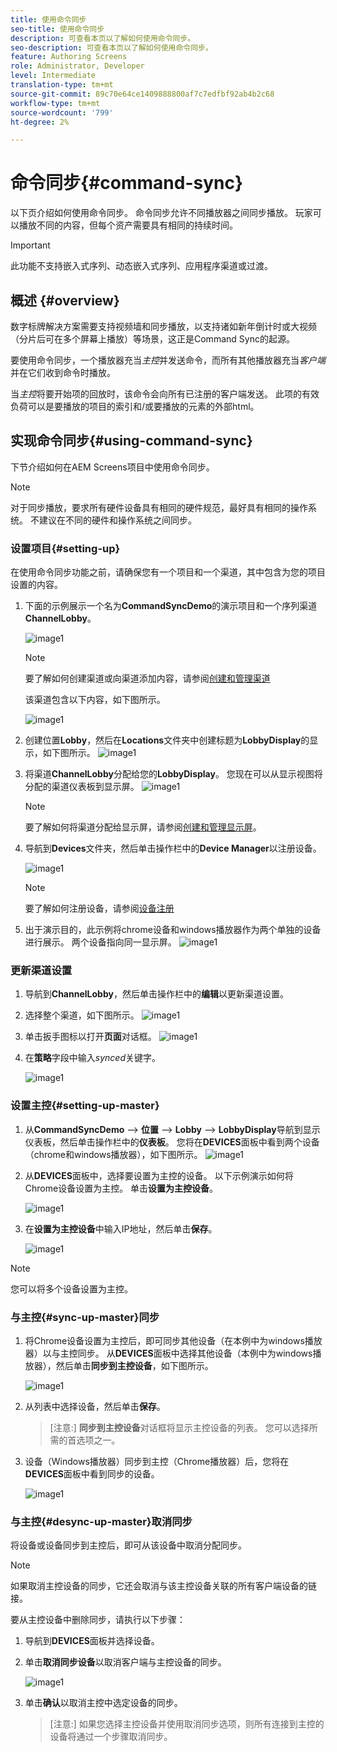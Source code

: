 ```yaml
---
title: 使用命令同步
seo-title: 使用命令同步
description: 可查看本页以了解如何使用命令同步。
seo-description: 可查看本页以了解如何使用命令同步。
feature: Authoring Screens
role: Administrator, Developer
level: Intermediate
translation-type: tm+mt
source-git-commit: 89c70e64ce1409888800af7c7edfbf92ab4b2c68
workflow-type: tm+mt
source-wordcount: '799'
ht-degree: 2%

---
```



# 命令同步{#command-sync}

以下页介绍如何使用命令同步。 命令同步允许不同播放器之间同步播放。 玩家可以播放不同的内容，但每个资产需要具有相同的持续时间。

>[!IMPORTANT]
>
>此功能不支持嵌入式序列、动态嵌入式序列、应用程序渠道或过渡。

## 概述 {#overview}

数字标牌解决方案需要支持视频墙和同步播放，以支持诸如新年倒计时或大视频（分片后可在多个屏幕上播放）等场景，这正是Command Sync的起源。

要使用命令同步，一个播放器充当&#x200B;*主控*&#x200B;并发送命令，而所有其他播放器充当&#x200B;*客户端*&#x200B;并在它们收到命令时播放。

当&#x200B;*主控*&#x200B;将要开始项的回放时，该命令会向所有已注册的客户端发送。 此项的有效负荷可以是要播放的项目的索引和/或要播放的元素的外部html。

## 实现命令同步{#using-command-sync}

下节介绍如何在AEM Screens项目中使用命令同步。

>[!NOTE]
>
>对于同步播放，要求所有硬件设备具有相同的硬件规范，最好具有相同的操作系统。 不建议在不同的硬件和操作系统之间同步。

### 设置项目{#setting-up}

在使用命令同步功能之前，请确保您有一个项目和一个渠道，其中包含为您的项目设置的内容。

1. 下面的示例展示一个名为&#x200B;**CommandSyncDemo**&#x200B;的演示项目和一个序列渠道&#x200B;**ChannelLobby**。

   ![image1](assets/command-sync/command-sync1-1.png)

   >[!NOTE]
   >
   >要了解如何创建渠道或向渠道添加内容，请参阅[创建和管理渠道](/help/user-guide/managing-channels.md)

   该渠道包含以下内容，如下图所示。

   ![image1](assets/command-sync/command-sync2-1.png)

1. 创建位置&#x200B;**Lobby**，然后在&#x200B;**Locations**&#x200B;文件夹中创建标题为&#x200B;**LobbyDisplay**的显示，如下图所示。
   ![image1](assets/command-sync/command-sync3-1.png)

1. 将渠道&#x200B;**ChannelLobby**&#x200B;分配给您的&#x200B;**LobbyDisplay**。 您现在可以从显示视图将分配的渠道仪表板到显示屏。
   ![image1](assets/command-sync/command-sync4-1.png)

   >[!NOTE]
   >
   >要了解如何将渠道分配给显示屏，请参阅[创建和管理显示屏](/help/user-guide/managing-displays.md)。

1. 导航到&#x200B;**Devices**&#x200B;文件夹，然后单击操作栏中的&#x200B;**Device Manager**&#x200B;以注册设备。

   ![image1](assets/command-sync5.png)

   >[!NOTE]
   >
   >要了解如何注册设备，请参阅[设备注册](/help/user-guide/device-registration.md)

1. 出于演示目的，此示例将chrome设备和windows播放器作为两个单独的设备进行展示。 两个设备指向同一显示屏。
   ![image1](assets/command-sync6.png)

### 更新渠道设置

1. 导航到&#x200B;**ChannelLobby**，然后单击操作栏中的&#x200B;**编辑**&#x200B;以更新渠道设置。

1. 选择整个渠道，如下图所示。
   ![image1](assets/command-sync/command-sync7-1.png)

1. 单击扳手图标以打开&#x200B;**页面**对话框。
   ![image1](assets/command-sync/command-sync8-1.png)

1. 在&#x200B;**策略**&#x200B;字段中输入&#x200B;*synced*&#x200B;关键字。

   ![image1](assets/command-sync/command-sync9-1.png)


### 设置主控{#setting-up-master}

1. 从&#x200B;**CommandSyncDemo** —> **位置** —> **Lobby** —> **LobbyDisplay**&#x200B;导航到显示仪表板，然后单击操作栏中的&#x200B;**仪表板**。
您将在**DEVICES**面板中看到两个设备（chrome和windows播放器），如下图所示。
   ![image1](assets/command-sync/command-sync10-1.png)

1. 从&#x200B;**DEVICES**&#x200B;面板中，选择要设置为主控的设备。 以下示例演示如何将Chrome设备设置为主控。 单击&#x200B;**设置为主控设备**。

   ![image1](assets/command-sync/command-sync11-1.png)

1. 在&#x200B;**设置为主控设备**&#x200B;中输入IP地址，然后单击&#x200B;**保存**。

   ![image1](assets/command-sync/command-sync12-1.png)

>[!NOTE]
>
>您可以将多个设备设置为主控。

### 与主控{#sync-up-master}同步

1. 将Chrome设备设置为主控后，即可同步其他设备（在本例中为windows播放器）以与主控同步。
从**DEVICES**&#x200B;面板中选择其他设备（本例中为windows播放器），然后单击&#x200B;**同步到主控设备**，如下图所示。

   ![image1](assets/command-sync/command-sync13-1.png)

1. 从列表中选择设备，然后单击&#x200B;**保存**。

   >[注意:]
   > **同步到主控设备**&#x200B;对话框将显示主控设备的列表。 您可以选择所需的首选项之一。

1. 设备（Windows播放器）同步到主控（Chrome播放器）后，您将在&#x200B;**DEVICES**&#x200B;面板中看到同步的设备。

   ![image1](assets/command-sync/command-sync14-1.png)

### 与主控{#desync-up-master}取消同步

将设备或设备同步到主控后，即可从该设备中取消分配同步。

>[!NOTE]
>
>如果取消主控设备的同步，它还会取消与该主控设备关联的所有客户端设备的链接。

要从主控设备中删除同步，请执行以下步骤：

1. 导航到&#x200B;**DEVICES**&#x200B;面板并选择设备。

1. 单击&#x200B;**取消同步设备**&#x200B;以取消客户端与主控设备的同步。

   ![image1](assets/command-sync/command-sync15-1.png)

1. 单击&#x200B;**确认**&#x200B;以取消主控中选定设备的同步。

   >[注意:]
   > 如果您选择主控设备并使用取消同步选项，则所有连接到主控的设备将通过一个步骤取消同步。
